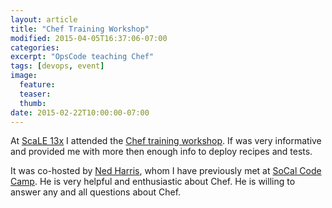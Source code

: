 ```yaml
---
layout: article
title: "Chef Training Workshop"
modified: 2015-04-05T16:37:06-07:00
categories:
excerpt: "OpsCode teaching Chef"
tags: [devops, event]
image:
  feature:
  teaser:
  thumb:
date: 2015-02-22T10:00:00-07:00
---
```

At [ScaLE 13x](http://www.socallinuxexpo.org/scale/13x) I attended the [Chef training workshop](http://www.socallinuxexpo.org/scale/13x/chef-training-workshop). If was very informative and provided me with more then enough info to deploy recipes and tests.

It was co-hosted by [Ned Harris](https://www.linkedin.com/in/nedharris), whom I have previously met at [SoCal Code Camp](http://www.socalcodecamp.com/). He is very helpful and enthusiastic about Chef. He is willing to answer any and all questions about Chef.

